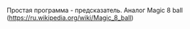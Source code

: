 Простая программа - предсказатель. Аналог Magic 8 ball (https://ru.wikipedia.org/wiki/Magic_8_ball)
